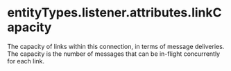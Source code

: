 # entityTypes.listener.attributes.linkCapacity

The capacity of links within this connection, in terms of message deliveries.  The capacity is the number of messages that can be in-flight concurrently for each link.


